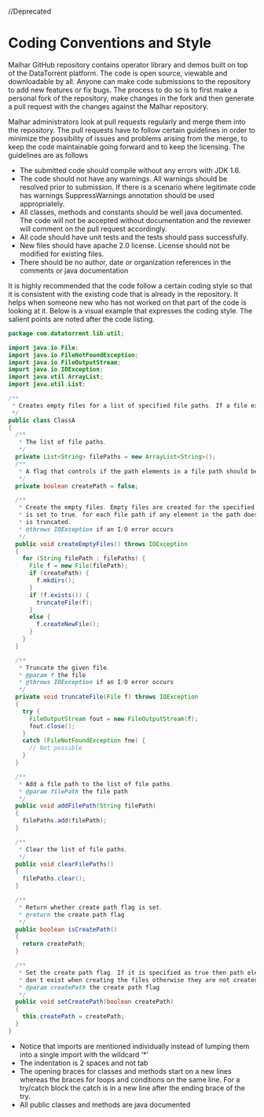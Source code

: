 //Deprecated

Coding Conventions and Style
==============================

Malhar GitHub repository contains operator library and demos built on top of the DataTorrent platform. The code is open source, viewable and downloadable by all. Anyone can make code submissions to the repository to add new features or fix bugs. The process to do so is to first make a personal fork of the repository, make changes in the fork and then generate a pull request with the changes against the Malhar repository.

Malhar administrators look at pull requests regularly and merge them into the repository. The pull requests have to follow certain guidelines in order to minimize the possibility of issues and problems arising from the merge, to keep the code maintainable going forward and to keep the licensing. The guidelines are as follows

* The submitted code should compile without any errors with JDK 1.6.
* The code should not have any warnings. All warnings should be resolved prior to submission. If there is a scenario where legitimate code has warnings SuppressWarnings annotation should be used appropriately.
* All classes, methods and constants should be well java documented. The code will not be accepted without documentation and the reviewer will comment on the pull request accordingly.
* All code should have unit tests and the tests should pass successfully.
* New files should have apache 2.0 license. License should not be modified for existing files.
* There should be no author, date or organization references in the comments or java documentation

It is highly recommended that the code follow a certain coding style so that it is consistent with the existing code that is already in the repository. It helps when someone new who has not worked on that part of the code is looking at it. Below is a visual example that expresses the coding style. The salient points are noted after the code listing.

```java
package com.datatorrent.lib.util;

import java.io.File;
import java.io.FileNotFoundException;
import java.io.FileOutputStream;
import java.io.IOException;
import java.util.ArrayList;
import java.util.List;

/**
 * Creates empty files for a list of specified file paths. If a file exists it is truncated.
 */
public class ClassA
{
  /**
   * The list of file paths.
   */
  private List<String> filePaths = new ArrayList<String>();
  /**
   * A flag that controls if the path elements in a file path should be created if they don't exist
   */
  private boolean createPath = false;

  /**
   * Create the empty files. Empty files are created for the specified file paths. If {@link #createPath}
   * is set to true, for each file path if any element in the path doesn't exist it is created. If a file exists it
   * is truncated.
   * @throws IOException if an I/O error occurs
   */
  public void createEmptyFiles() throws IOException 
  {
    for (String filePath : filePaths) {
      File f = new File(filePath);
      if (createPath) {
        f.mkdirs();
      }
      if (f.exists()) {
        truncateFile(f);
      }
      else {
        f.createNewFile();
      }
    }
  }

  /**
   * Truncate the given file.
   * @param f the file
   * @throws IOException if an I/O error occurs
   */
  private void truncateFile(File f) throws IOException 
  {
    try {
      FileOutputStream fout = new FileOutputStream(f);
      fout.close();
    } 
    catch (FileNotFoundException fne) {
      // Not possible
    }
  }

  /**
   * Add a file path to the list of file paths.
   * @param filePath the file path
   */
  public void addFilePath(String filePath)
  {
    filePaths.add(filePath);
  }

  /**
   * Clear the list of file paths.
   */
  public void clearFilePaths() 
  {
    filePaths.clear();
  }

  /**
   * Return whether create path flag is set.
   * @return the create path flag
   */
  public boolean isCreatePath()
  {
    return createPath;
  }

  /**
   * Set the create path flag. If it is specified as true then path elements in a file path are created if they
   * don't exist when creating the files otherwise they are not created.
   * @param createPath the create path flag
   */
  public void setCreatePath(boolean createPath)
  {
    this.createPath = createPath;
  }
}
```

* Notice that imports are mentioned individually instead of lumping them into a single import with the wildcard ‘*’
* The indentation is 2 spaces and not tab
* The opening braces for classes and methods start on a new lines whereas the braces for loops and conditions on the same line. For a try/catch block the catch is in a new line after the ending brace of the try.
* All public classes and methods are java documented
